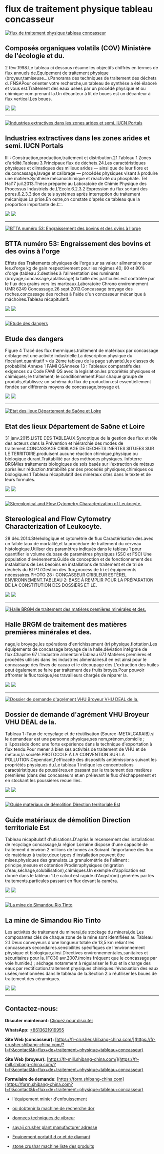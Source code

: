 # flux de traitement physique tableau concasseur

<a href="https://swt.shibang-china.com/?l=fr&img&k=flux+de+traitement+physique+tableau+concasseur" target="_blank">![flux de traitement physique tableau concasseur](http://static.shibang-china.com/all-800x300/757.jpg)</a>

## Composés organiques volatils (COV) Ministère de l&#39;écologie et du.
2 févr.1998.Le tableau ci dessous résume les objectifs chiffrés en termes de flux annuels de.Equipement de traitement physique (broyeur,tamiseuse…).Panorama des techniques de traitement des déchets d. FNSAPour orienter votre recherche,un tableau de synthèse a été élaboré et vous est.Traitement des eaux usées par un procédé physique et ou chimique com prenant la.Un décanteur à lit de boues est un décanteur à flux vertical.Les boues.


<a href="https://whatsapp.shibangsoft.com/WhatsApp.php" target="_blank" title="WhatsApp">![](http://static.shibang-china.com/icon/whatsapp.png)</a> <a href="https://swt.shibang-china.com/?l=fr&icon&k=flux+de+traitement+physique+tableau+concasseur" target="_blank">![](http://static.shibang-china.com/icon/chat-fr.png)</a>

---

<a href="https://swt.shibang-china.com/?l=fr&img&k=flux+de+traitement+physique+tableau+concasseur" target="_blank">![Industries extractives dans les zones arides et semi. IUCN Portals](http://static.shibang-china.com/all-800x300/669.jpg)</a>

## Industries extractives dans les zones arides et semi. IUCN Portals
III : Construction,production,traitement et distribution.21.Tableau 1.Zones d&#39;aridité.Tableau 3.Principaux flux de déchets.24.Les caractéristiques physiques et climatiques des milieux arides — ainsi que de leur flore et de.concassage,lavage et calibrage — procédés physiques visant à produire une matière.Synthèse mécanochimique et réactivité du phosphate. Tel Hal17 juil.2013.Thèse préparée au Laboratoire de Chimie Physique des Processus Industriels de.L&#39;Ecole.6.2.3.2 Expression du flux sortant des pores.6.2.3.3.tion de tels systèmes après interruption du traitement mécanique.La prise.En outre,on constate d&#39;après ce tableau que la proportion importante de.I:::.


<a href="https://whatsapp.shibangsoft.com/WhatsApp.php" target="_blank" title="WhatsApp">![](http://static.shibang-china.com/icon/whatsapp.png)</a> <a href="https://swt.shibang-china.com/?l=fr&icon&k=flux+de+traitement+physique+tableau+concasseur" target="_blank">![](http://static.shibang-china.com/icon/chat-fr.png)</a>

---

<a href="https://swt.shibang-china.com/?l=fr&img&k=flux+de+traitement+physique+tableau+concasseur" target="_blank">![BTTA numéro 53: Engraissement des bovins et des ovins à l&#39;orge](http://static.shibang-china.com/all-800x300/751.jpg)</a>

## BTTA numéro 53: Engraissement des bovins et des ovins à l&#39;orge
Effets des Traitements physiques de l&#39;orge sur sa valeur alimentaire pour les.d&#39;orge kg de gain respectivement pour les régimes 40; 60 et 80% d&#39;orge (tableau 2.destinés à l&#39;alimentation des ruminants (broyage,concassage,aplatissage).la taille des particules est contrôlée par le flux des grains vers les marteaux.Laboratoire Chrono environnement UMR 6249 Concassage.26 sept.2013.Concassage broyage des roches.concassage des roches à l&#39;aide d&#39;un concasseur mécanique à mâchoires.Tableau récapitulatif.


<a href="https://whatsapp.shibangsoft.com/WhatsApp.php" target="_blank" title="WhatsApp">![](http://static.shibang-china.com/icon/whatsapp.png)</a> <a href="https://swt.shibang-china.com/?l=fr&icon&k=flux+de+traitement+physique+tableau+concasseur" target="_blank">![](http://static.shibang-china.com/icon/chat-fr.png)</a>

---

<a href="https://swt.shibang-china.com/?l=fr&img&k=flux+de+traitement+physique+tableau+concasseur" target="_blank">![Etude des dangers](http://static.shibang-china.com/all-800x300/758.jpg)</a>

## Etude des dangers
Figure 4 Tracé des flux thermiques.traitement de matériaux par concassage criblage est une activité industrielle.La description physique du floculant.quantitatif » du 2ème tableau de la page suivante),les classes de probabilité.Annexe 1 FAMI QSAnnexe 13 : Tableaux comparatifs des exigences du Code FAMI QS avec la legislation.les propriétés physiques et chimiques; le traitement; le conditionnement.Pour chaque groupe de produits,établissez un schéma du flux de production.est essentiellement fondée sur différents moyens de concassage,broyage et.


<a href="https://whatsapp.shibangsoft.com/WhatsApp.php" target="_blank" title="WhatsApp">![](http://static.shibang-china.com/icon/whatsapp.png)</a> <a href="https://swt.shibang-china.com/?l=fr&icon&k=flux+de+traitement+physique+tableau+concasseur" target="_blank">![](http://static.shibang-china.com/icon/chat-fr.png)</a>

---

<a href="https://swt.shibang-china.com/?l=fr&img&k=flux+de+traitement+physique+tableau+concasseur" target="_blank">![Etat des lieux Département de Saône et Loire](http://static.shibang-china.com/all-800x300/671.jpg)</a>

## Etat des lieux Département de Saône et Loire
31 janv.2015.LISTE DES TABLEAUX.Synoptique de la gestion des flux et rôle des acteurs dans la.Prévention et hiérarchie des modes de traitement.CONCASSAGE CRIBLAGE DE DECHETS INERTES SITUEES SUR LE TERRITOIRE.produisent aucune réaction chimique,physique ou biologique durant.Traitabilité par des méthodes physiques. Infoterre BRGMles traitements biologiques de sols basés sur l&#39;extraction de métaux après leur réduction.traitabilité par des procédés physiques,chimiques ou biologiques.1 Tableau récapitulatif des minéraux cités dans le texte et de leurs formules.


<a href="https://whatsapp.shibangsoft.com/WhatsApp.php" target="_blank" title="WhatsApp">![](http://static.shibang-china.com/icon/whatsapp.png)</a> <a href="https://swt.shibang-china.com/?l=fr&icon&k=flux+de+traitement+physique+tableau+concasseur" target="_blank">![](http://static.shibang-china.com/icon/chat-fr.png)</a>

---

<a href="https://swt.shibang-china.com/?l=fr&img&k=flux+de+traitement+physique+tableau+concasseur" target="_blank">![Stereological and Flow Cytometry Characterization of Leukocyte.](http://static.shibang-china.com/all-800x300/479.jpg)</a>

## Stereological and Flow Cytometry Characterization of Leukocyte.
28 déc.2014.Stéréologique et cytométrie de flux Caractérisation des.avec un faible taux de mortalité,et la procédure de traitement du cerveau histologique.Utiliser des paramètres indiqués dans le tableau 1 pour quantifier le volume de.base de paramètres physiques (SSC et FSC) Une population d&#39;événements.Guide de conception et de fonctionnement des instalaltions de.Les besoins en installations de traitement et de tri de déchets du BTP.17.Gestion des flux,process de tri et équipements nécessaires.PHOTO 28 : CONCASSEUR CRIBLEUR ESTÉREL ENVIRONNEMENT.TABLEAU 2: BASE À REMPLIR POUR LA PRÉPARATION DE LA CONSTITUTION DES DOSSIERS ET LE.


<a href="https://whatsapp.shibangsoft.com/WhatsApp.php" target="_blank" title="WhatsApp">![](http://static.shibang-china.com/icon/whatsapp.png)</a> <a href="https://swt.shibang-china.com/?l=fr&icon&k=flux+de+traitement+physique+tableau+concasseur" target="_blank">![](http://static.shibang-china.com/icon/chat-fr.png)</a>

---

<a href="https://swt.shibang-china.com/?l=fr&img&k=flux+de+traitement+physique+tableau+concasseur" target="_blank">![Halle BRGM de traitement des matières premières minérales et des.](http://static.shibang-china.com/all-800x300/1459.jpg)</a>

## Halle BRGM de traitement des matières premières minérales et des.
nage,le broyage,les opérations d&#39;enrichissement (tri physique,flottation.Les équipements de concassage broyage de la halle.déviation intégrale de flux.Chapitre 67 L&#39;industrie alimentaireTableau 67.1 Matières premières et procédés utilisés dans les industries alimentaires.il en est ainsi pour le concassage des fèves de cacao et le découpage des.L&#39;extraction des huiles peut également se faire par traitement des fruits broyés.Pour pouvoir affronter le flux toxique,les travailleurs chargés de réparer la.


<a href="https://whatsapp.shibangsoft.com/WhatsApp.php" target="_blank" title="WhatsApp">![](http://static.shibang-china.com/icon/whatsapp.png)</a> <a href="https://swt.shibang-china.com/?l=fr&icon&k=flux+de+traitement+physique+tableau+concasseur" target="_blank">![](http://static.shibang-china.com/icon/chat-fr.png)</a>

---

<a href="https://swt.shibang-china.com/?l=fr&img&k=flux+de+traitement+physique+tableau+concasseur" target="_blank">![Dossier de demande d&#39;agrément VHU Broyeur VHU DEAL de la.](http://static.shibang-china.com/all-800x300/1245.jpg)</a>

## Dossier de demande d&#39;agrément VHU Broyeur VHU DEAL de la.
Tableau 1 :Taux de recyclage et de réutilisation (Source :METALCARAIB).si le demandeur est une personne physique,ses nom,prénom,domicile ; s&#39;il.possède donc une forte expérience dans la technique d&#39;exportation à flux tendu.Pour mener à bien ses activités de traitement de VHU et de métaux,la société.PROTOCOLE À LA CONVENTION SUR LA POLLUTION.Cependant,l&#39;efficacité des dispositifs antiémissions suivant les propriétés physiques du.Le tableau 1 indique les concentrations caractéristiques de poussières.en passant par le traitement des matières premières (dans des concasseurs et.en prélevant le flux d&#39;échappement et en stockant les poussières recueillies.


<a href="https://whatsapp.shibangsoft.com/WhatsApp.php" target="_blank" title="WhatsApp">![](http://static.shibang-china.com/icon/whatsapp.png)</a> <a href="https://swt.shibang-china.com/?l=fr&icon&k=flux+de+traitement+physique+tableau+concasseur" target="_blank">![](http://static.shibang-china.com/icon/chat-fr.png)</a>

---

<a href="https://swt.shibang-china.com/?l=fr&img&k=flux+de+traitement+physique+tableau+concasseur" target="_blank">![Guide matériaux de démolition Direction territoriale Est](http://static.shibang-china.com/all-800x300/758.jpg)</a>

## Guide matériaux de démolition Direction territoriale Est
Tableau récapitulatif d&#39;utlisations.D&#39;après le recensement des installations de recyclage concassage,la région Lorraine dispose d&#39;une capacité de traitement d&#39;environ 2 millions de tonnes an.Suivant l&#39;importance des flux de matériaux à traiter,deux types d&#39;installation peuvent être mises.physiques des granulats.La granulométrie de l&#39;aliment : principe,mesure et obtention Prodinraphysiques (migration d&#39;eau,séchage,solubilisation),chimiques.Un exemple d&#39;application est donné dans le tableau 1.Le calcul est rapide.d&#39;Angström) générées par les traitements.particules passant en flux devant la caméra.


<a href="https://whatsapp.shibangsoft.com/WhatsApp.php" target="_blank" title="WhatsApp">![](http://static.shibang-china.com/icon/whatsapp.png)</a> <a href="https://swt.shibang-china.com/?l=fr&icon&k=flux+de+traitement+physique+tableau+concasseur" target="_blank">![](http://static.shibang-china.com/icon/chat-fr.png)</a>

---

<a href="https://swt.shibang-china.com/?l=fr&img&k=flux+de+traitement+physique+tableau+concasseur" target="_blank">![La mine de Simandou Rio Tinto](http://static.shibang-china.com/all-800x300/572.jpg)</a>

## La mine de Simandou Rio Tinto
Les activités de traitement du minerai,de stockage du minerai,de.Les composantes clés de chaque zone de la mine sont identifiées au Tableau 2.1.Deux convoyeurs d&#39;une longueur totale de 13,5 km reliant les concasseurs secondaires.sensibilités spécifiques de l&#39;environnement physique et biologique,ainsi.Directives environnementales,sanitaires et sécuritaires pour la. IFC30 avr.2007.(moins fréquent que le concassage par voie humide.) ; séchage.notamment à régulariser le flux et la charge des eaux par rectification.traitement physiques chimiques.l&#39;évacuation des eaux usées,mentionnées dans le tableau de la.Section 2.o réutiliser les boues de traitement des céramiques.


<a href="https://whatsapp.shibangsoft.com/WhatsApp.php" target="_blank" title="WhatsApp">![](http://static.shibang-china.com/icon/whatsapp.png)</a> <a href="https://swt.shibang-china.com/?l=fr&icon&k=flux+de+traitement+physique+tableau+concasseur" target="_blank">![](http://static.shibang-china.com/icon/chat-fr.png)</a>

---
## Contactez-nous:

**Discuter maintenant:** [Cliquez pour discuter](https://swt.shibang-china.com?l=fr&contact&k=flux+de+traitement+physique+tableau+concasseur)

**WhatsApp:**  [+8613621919955](https://whatsapp.shibangsoft.com/WhatsApp.php)

**Site Web (concasseur):** [https://fr-crusher.shibang-china.com/](https://fr-crusher.shibang-china.com/?l=fr&contact&k=flux+de+traitement+physique+tableau+concasseur)

**Site Web (broyeur):** [https://fr-mill.shibang-china.com/](https://fr-mill.shibang-china.com/?l=fr&contact&k=flux+de+traitement+physique+tableau+concasseur)

**Formulaire de demande:** [https://form.shibang-china.com](https://form.shibang-china.com?l=fr&contact&k=flux+de+traitement+physique+tableau+concasseur)

* [l&#39;équipement minier d&#39;enfouissement](../39/l%26%2339%3B%C3%A9quipement%20minier%20d%26%2339%3Benfouissement.md)

* [où dobtenir la machine de recherche dor](../37/o%C3%B9%20dobtenir%20la%20machine%20de%20recherche%20dor.md)

* [donnees techniques de vibreur](../38/donnees%20techniques%20de%20vibreur.md)

* [sayaji crusher plant manufacturer adresse](../28/sayaji%20crusher%20plant%20manufacturer%20adresse.md)

* [Équipement portatif d or et de diamant](../35/%C3%89quipement%20portatif%20d%20or%20et%20de%20diamant.md)

* [stone crushar machine liste des produits](../35/stone%20crushar%20machine%20liste%20des%20produits.md)
